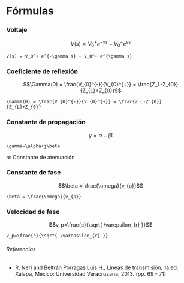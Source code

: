 # Fórmulas

### Voltaje

```math
V(s) = V_0^+ e^{-\gamma s} - V_0^- e^{\gamma s}
```

<!----------------------------------------->
<!-- AUTOGENERADO INICIA - NO MODIFICAR --->

```
V(s) = V_0^+ e^{-\gamma s} - V_0^- e^{\gamma s}
```

<!-- AUTOGENERADO TERMINA - NO MODIFICAR -->
<!----------------------------------------->

### Coeficiente de reflexión

```math
\Gamma(0) = \frac{V_{0}^{-}}{V_{0}^{+}} = \frac{Z_L-Z_{0}}{Z_{L}+Z_{0}}
```

<!----------------------------------------->
<!-- AUTOGENERADO INICIA - NO MODIFICAR --->

```
\Gamma(0) = \frac{V_{0}^{-}}{V_{0}^{+}} = \frac{Z_L-Z_{0}}{Z_{L}+Z_{0}}
```

<!-- AUTOGENERADO TERMINA - NO MODIFICAR -->
<!----------------------------------------->

### Constante de propagación

```math
\gamma=\alpha+j\beta
```

<!----------------------------------------->
<!-- AUTOGENERADO INICIA - NO MODIFICAR --->

```
\gamma=\alpha+j\beta
```

<!-- AUTOGENERADO TERMINA - NO MODIFICAR -->
<!----------------------------------------->

$\alpha$: Constante de atenuación

### Constante de fase

```math
\beta = \frac{\omega}{v_{p}}
```

<!----------------------------------------->
<!-- AUTOGENERADO INICIA - NO MODIFICAR --->

```
\beta = \frac{\omega}{v_{p}}
```

<!-- AUTOGENERADO TERMINA - NO MODIFICAR -->
<!----------------------------------------->

### Velocidad de fase

```math
v_p=\frac{c}{\sqrt{ \varepsilon_{r} }}
```

<!----------------------------------------->
<!-- AUTOGENERADO INICIA - NO MODIFICAR --->

```
v_p=\frac{c}{\sqrt{ \varepsilon_{r} }}
```

<!-- AUTOGENERADO TERMINA - NO MODIFICAR -->
<!----------------------------------------->

###### Referencias

- R. Neri and Beltrán Porragas Luis H., Líneas de transmisión, 1a ed. Xalapa, México: Universidad Veracruzana, 2013. (pp. 69 - 71)
